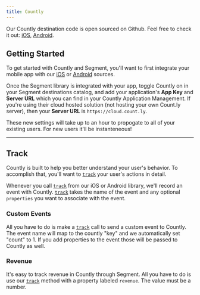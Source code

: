 ```yaml
---
title: Countly
---
```


Our Countly destination code is open sourced on Github. Feel free to check it out: [iOS](https://github.com/segmentio/analytics-ios/tree/master/Analytics/Integrations/Countly), [Android](https://github.com/segmentio/analytics-android/tree/master/analytics-integrations/countly).

## Getting Started

To get started with Countly and Segment, you'll want to first integrate your mobile app with our [iOS](/docs/sources/mobile/ios/) or [Android](/docs/sources/mobile/android/) sources.

Once the Segment library is integrated with your app, toggle Countly on in your Segment destinations catalog, and add your application's **App Key** and **Server URL** which you can find in your Countly Application Management. If you're using their cloud hosted solution (not hosting your own Count.ly server), then your **Server URL** is `https://cloud.count.ly`.

These new settings will take up to an hour to propogate to all of your existing users. For new users it'll be instanteneous!

- - -

## Track

Countly is built to help you better understand your user's behavior. To accomplish that, you'll want to [`track`](/docs/spec/track/) your user's actions in detail.

Whenever you call [`track`](/docs/spec/track/) from our iOS or Android library, we'll record an event with Countly. [`track`](/docs/spec/track/) takes the name of the event and any optional `properties` you want to associate with the event.


### Custom Events

All you have to do is make a [`track`](/docs/spec/track/) call to send a custom event to Countly. The event name will map to the countly "key" and we automatically set "count" to 1. If you add properties to the event those will be passed to Countly as well.


### Revenue

It's easy to track revenue in Countly through Segment. All you have to do is use our [`track`](/docs/spec/track/) method with a property labeled `revenue`. The value must be a number.
